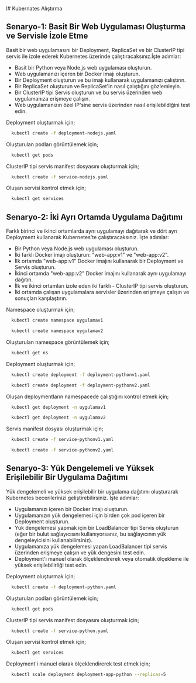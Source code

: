 l# Kubernates Alıştırma


## Senaryo-1: Basit Bir Web Uygulaması Oluşturma ve Servisle İzole Etme
 Basit bir web uygulamasını bir Deployment, ReplicaSet ve bir ClusterIP tipi servis ile izole ederek Kubernetes üzerinde çalıştıracaksınız.İşte adımlar:
-	Basit bir Python veya Node.js web uygulaması oluşturun.
- Web uygulamanızı içeren bir Docker imajı oluşturun.
- Bir Deployment oluşturun ve bu imajı kullanarak uygulamanızı çalıştırın.
-	Bir ReplicaSet oluşturun ve ReplicaSet'in nasıl çalıştığını gözlemleyin.
-	Bir ClusterIP tipi Servis oluşturun ve bu servis üzerinden web uygulamanıza erişmeye çalışın.
-	Web uygulamanızın özel IP'sine servis üzerinden nasıl erişilebildiğini test edin.

Deployment oluşturmak için;

```bash
  kubectl create -f deployment-nodejs.yaml
```

Oluşturulan podları görüntülemek için;

```bash
  kubectl get pods
```

ClusterIP tipi servis manifest dosyasını oluşturmak için; 

```bash
  kubectl create -f service-nodejs.yaml
```
Oluşan servisi kontrol etmek için; 

```bash
  kubectl get services
```

## Senaryo-2: İki Ayrı Ortamda Uygulama Dağıtımı
Farklı birinci ve ikinci ortamlarda aynı uygulamayı dağıtarak ve dört ayrı Deployment kullanarak Kubernetes'te çalıştıracaksınız. İşte adımlar:
- Bir Python veya Node.js web uygulaması oluşturun.
- İki farklı Docker imajı oluşturun: "web-app:v1" ve "web-app:v2".
- İlk ortamda "web-app:v1" Docker imajını kullanarak bir Deployment ve Servis oluşturun.
- İkinci ortamda "web-app:v2" Docker imajını kullanarak aynı uygulamayı dağıtın.
- İlk ve ikinci ortamları izole eden iki farklı - ClusterIP tipi servis oluşturun.
- İki ortamda çalışan uygulamalara servisler üzerinden erişmeye çalışın ve sonuçları karşılaştırın.

Namespace oluşturmak için;

```bash
  kubectl create namespace uygulamav1
```
```bash
  kubectl create namespace uygulamav2
```

Oluşturulan namespace görüntülemek için;

```bash
  kubectl get ns
```

Deployment oluşturmak için;

```bash
  kubectl create deployment -f deployment-pythonv1.yaml
```
```bash
  kubectl create deployment -f deployment-pythonv2.yaml
```
Oluşan deploymentların namespacede çalıştığını kontrol etmek için; 

```bash
  kubectl get deployment -n uygulamav1
```
```bash
  kubectl get deployment -n uygulamav2
```
Servis manifest dosyası oluşturmak için; 

```bash
  kubectl create -f service-pythonv1.yaml
```
```bash
  kubectl create -f service-pythonv2.yaml
```
## Senaryo-3: Yük Dengelemeli ve Yüksek Erişilebilir Bir Uygulama Dağıtımı
 Yük dengelemeli ve yüksek erişilebilir bir uygulama dağıtımı oluşturarak Kubernetes becerilerinizi geliştirebilirsiniz. İşte adımlar:
- Uygulamanızı içeren bir Docker imajı oluşturun.
- Uygulamanızın yük dengelemesi için birden çok pod içeren bir Deployment oluşturun.
- Yük dengelemesi yapmak için bir LoadBalancer tipi Servis oluşturun (eğer bir bulut sağlayıcısını kullanıyorsanız, bu sağlayıcının yük dengeleyicisini kullanabilirsiniz).
- Uygulamanıza yük dengelemesi yapan LoadBalancer tipi servis üzerinden erişmeye çalışın ve yük dengesini test edin.
- Deployment'i manuel olarak ölçeklendirerek veya otomatik ölçekleme ile yüksek erişilebilirliği test edin.

Deployment oluşturmak için;

```bash
  kubectl create -f deployment-python.yaml
```

Oluşturulan podları görüntülemek için;

```bash
  kubectl get pods
```

ClusterIP tipi servis manifest dosyasını oluşturmak için; 

```bash
  kubectl create -f service-python.yaml
```
Oluşan servisi kontrol etmek için; 

```bash
  kubectl get services
```

Deployment'i manuel olarak ölçeklendirerek test etmek için; 

```bash
  kubectl scale deployment deployment-app-python --replicas=5
```
  
  
